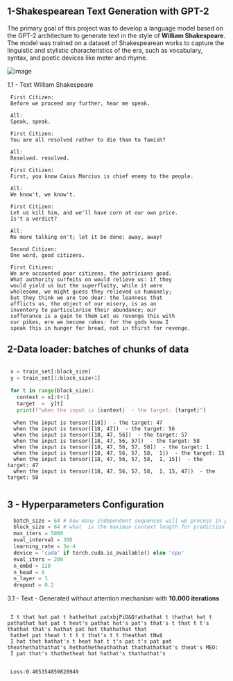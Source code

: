 ## 1-Shakespearean Text Generation with GPT-2

  The primary goal of this project was to develop a language model based on the GPT-2 architecture to generate text in the style of **William Shakespeare**.
  The model was trained on a dataset of Shakespearean works to capture the linguistic and stylistic characteristics of the era, such as vocabulary,  
  syntax, and poetic devices like meter and rhyme.

  ![image](https://github.com/user-attachments/assets/1695045a-d311-45cb-948d-2fecb5468871)

1.1 - Text William Shakespeare 

   ```
    First Citizen:
    Before we proceed any further, hear me speak.
    
    All:
    Speak, speak.
    
    First Citizen:
    You are all resolved rather to die than to famish?
    
    All:
    Resolved. resolved.
    
    First Citizen:
    First, you know Caius Marcius is chief enemy to the people.
    
    All:
    We know't, we know't.
    
    First Citizen:
    Let us kill him, and we'll have corn at our own price.
    Is't a verdict?
    
    All:
    No more talking on't; let it be done: away, away!
    
    Second Citizen:
    One word, good citizens.
    
    First Citizen:
    We are accounted poor citizens, the patricians good.
    What authority surfeits on would relieve us: if they
    would yield us but the superfluity, while it were
    wholesome, we might guess they relieved us humanely;
    but they think we are too dear: the leanness that
    afflicts us, the object of our misery, is as an
    inventory to particularise their abundance; our
    sufferance is a gain to them Let us revenge this with
    our pikes, ere we become rakes: for the gods know I
    speak this in hunger for bread, not in thirst for revenge.

````
## 2-Data loader: batches of chunks of data

   ```  Python

    x = train_set[:block_size]
    y = train_set[1:block_size+1]
    
    for t in range(block_size):
      context = x[:t+1]
      target  =  y[t]
      print(f"when the input is {context}  - the target: {target}")
```

  ```
    when the input is tensor([18])  - the target: 47
    when the input is tensor([18, 47])  - the target: 56
    when the input is tensor([18, 47, 56])  - the target: 57
    when the input is tensor([18, 47, 56, 57])  - the target: 58
    when the input is tensor([18, 47, 56, 57, 58])  - the target: 1
    when the input is tensor([18, 47, 56, 57, 58,  1])  - the target: 15
    when the input is tensor([18, 47, 56, 57, 58,  1, 15])  - the target: 47
    when the input is tensor([18, 47, 56, 57, 58,  1, 15, 47])  - the target: 58
    
```

## 3 - Hyperparameters Configuration 

  ``` Python
    batch_size = 64 # how many independent sequences will we process in parallel ?
    block_size = 64 # what  is the maximun context length for prediction
    max_iters = 5000
    eval_interval = 300
    learning_rate = 3e-4
    device = 'cuda' if torch.cuda.is_available() else 'cpu'
    eval_iters = 200
    n_embd = 120
    n_head = 8
    n_layer = 3
    dropout = 0.2
```

3.1 - Text - Generated without  attention mechanism with **10.000 iterations**

  ```

   I t that hat pat t hathethat patxbjPiD&Q!athathat t thathat hat t pathathat hat pat t heat's pathat hat's pat's that's t that t t's thathat that's hathat pat het thathathat that 
   hathet pat theat t t t t that's t t theathat tNw$
   I hat thet hathat's t heat hat t t's pat t's pat pat theathethathathat's hethathetheathathat thathathathat's theat's MEO:
   I pat that's thathetheat hat hathat's thathathat's


  ```

  ```
   Loss:0.465354859828949
 ```
  
